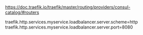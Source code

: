 https://doc.traefik.io/traefik/master/routing/providers/consul-catalog/#routers


traefik.http.services.myservice.loadbalancer.server.scheme=http
traefik.http.services.myservice.loadbalancer.server.port=8080